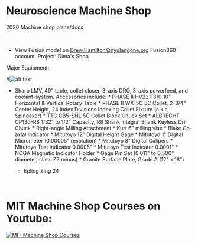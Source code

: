 # Neuroscience Machine Shop
2020 Machine shop plans/docs

&nbsp;
&nbsp;
&nbsp;

* View Fusion model on Drew.Hamilton@nyulangone.org Fusion360 account. Project: Dima's Shop

Major Equipment:

#![alt text](https://github.com/drewhamiltonasdf/machine-shop-2020/images/equipment-images/LMV-Series.jpg?raw=true) 

* Sharp LMV, 49" table, collet closer, 3-axis DRO, 3-axis powerfeed, and coolant-system. Accessories include:
       * PHASE II HV221-310 10" Horizontal & Vertical Rotary Table
       * PHASE II WX-5C 5C Collet, 2-3/4" Center Height, 24 Index Divisions Indexing Collet Fixture (a.k.a. Spindexer)
       * TTC CB5-SHL 5C Collet Block Chuck Set
       * ALBRECHT CP130-R8 1/32" to 1/2" Capacity, R8 Shank Integral Shank Keyless Drill Chuck
       * Right-angle Milling Attachment
       * Kurt 6" milling vise
       * Blake Co-axial Indicator
       * Mitutoyo 12" Digital Height Gage
       * Mitutoyo 1" Digital Micrometer (0.00005" resolution)
       * Mitutoyo 8" Digital Calipers
       * Mitutoyo Test Indicator 0.0005"
       * Mitutoyo Test Indicator 0.0001"
       * NOGA Magnetic Indicator Holder
       * Gage Pin Set (0.011" to 0.500" diameter, class ZZ minus)
       * Granite Surface Plate, Grade A (12" x 18")
       
   * Epliog Zing 24
  

&nbsp;
&nbsp;
&nbsp;


# MIT Machine Shop Courses on Youtube:
[![MIT Machine Shop Courses](https://img.youtube.com/vi/4McYKCd2Hg&list=PLG8tVvd9GeWkFVcim_m5NUGLcwQ_BaXMZ/0.jpg)](https://www.youtube.com/watch?v=-4McYKCd2Hg&list=PLG8tVvd9GeWkFVcim_m5NUGLcwQ_BaXMZ "Everything Is AWESOME")
